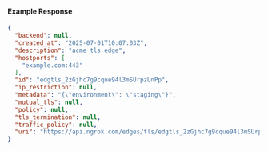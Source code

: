 <!-- Code generated for API Clients. DO NOT EDIT. -->

#### Example Response

```json
{
  "backend": null,
  "created_at": "2025-07-01T10:07:03Z",
  "description": "acme tls edge",
  "hostports": [
    "example.com:443"
  ],
  "id": "edgtls_2zGjhc7g9cque94l3mSUrpzUnPp",
  "ip_restriction": null,
  "metadata": "{\"environment\": \"staging\"}",
  "mutual_tls": null,
  "policy": null,
  "tls_termination": null,
  "traffic_policy": null,
  "uri": "https://api.ngrok.com/edges/tls/edgtls_2zGjhc7g9cque94l3mSUrpzUnPp"
}
```
